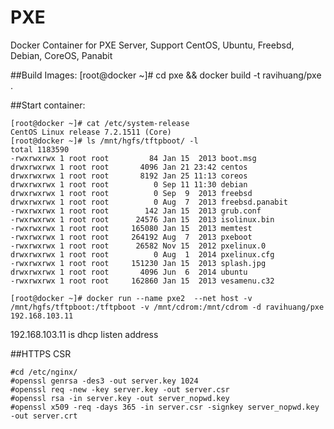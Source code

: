 # PXE  
Docker Container for PXE Server, Support CentOS, Ubuntu, Freebsd, Debian, CoreOS, Panabit

##Build Images:
[root@docker ~]# cd pxe && docker build -t ravihuang/pxe .

##Start container:
```
[root@docker ~]# cat /etc/system-release
CentOS Linux release 7.2.1511 (Core)
[root@docker ~]# ls /mnt/hgfs/tftpboot/ -l
total 1183590
-rwxrwxrwx 1 root root         84 Jan 15  2013 boot.msg
drwxrwxrwx 1 root root       4096 Jan 21 23:42 centos
drwxrwxrwx 1 root root       8192 Jan 25 11:13 coreos
drwxrwxrwx 1 root root          0 Sep 11 11:30 debian
drwxrwxrwx 1 root root          0 Sep  9  2013 freebsd
drwxrwxrwx 1 root root          0 Aug  7  2013 freebsd.panabit
-rwxrwxrwx 1 root root        142 Jan 15  2013 grub.conf
-rwxrwxrwx 1 root root      24576 Jan 15  2013 isolinux.bin
-rwxrwxrwx 1 root root     165080 Jan 15  2013 memtest
-rwxrwxrwx 1 root root     264192 Aug  7  2013 pxeboot
-rwxrwxrwx 1 root root      26582 Nov 15  2012 pxelinux.0
drwxrwxrwx 1 root root          0 Aug  1  2014 pxelinux.cfg
-rwxrwxrwx 1 root root     151230 Jan 15  2013 splash.jpg
drwxrwxrwx 1 root root       4096 Jun  6  2014 ubuntu
-rwxrwxrwx 1 root root     162860 Jan 15  2013 vesamenu.c32

[root@docker ~]# docker run --name pxe2  --net host -v /mnt/hgfs/tftpboot:/tftpboot -v /mnt/cdrom:/mnt/cdrom -d ravihuang/pxe 192.168.103.11
```
192.168.103.11 is dhcp listen address

##HTTPS CSR
```
#cd /etc/nginx/
#openssl genrsa -des3 -out server.key 1024
#openssl req -new -key server.key -out server.csr
#openssl rsa -in server.key -out server_nopwd.key
#openssl x509 -req -days 365 -in server.csr -signkey server_nopwd.key -out server.crt
```
